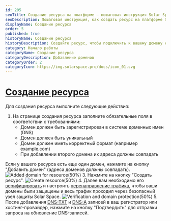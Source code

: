 ```yaml
---
id: 205
seoTitle: Создание ресурса на платформе — пошаговая инструкция Solar Space
seoDescription: Пошаговая инструкция, как создать ресурс на платформе Solar Space. Следуйте простым шагам и добавьте свой домен, который хотите поставить под защиту
displayName: Создание ресурса
order: 5
published: true
historyName: Создание ресурса
historyDescription: Создайте ресурс, чтобы подключить к вашему домену нужные сервисы
category: Начало работы
categoryName: Создание ресурса
categoryDescription: Добавление доменов
categoryOrder: 2
categoryIcon: https://img.solarspace.pro/docs/icon_01.svg
---
```


# [Создание ресурса](resource-creation)

Для создания ресурса выполните следующие действия:
1. На странице создания ресурса заполните обязательные поля в соответствии с требованиями:
   - Домен должен быть зарегистрирован в системе доменных имен (DNS)
   - Домен должен быть уникальный
   - Домен должен иметь корректный формат (например example.com)
   - При добавлении второго домена их адреса должны совпадать

Если у вашего ресурса есть еще один домен, нажмите на кнопку "Добавить домен" (адреса доменов должны совпадать).
![Added domain for resource(50%)](https://img.solarspace.pro/docs/added-domain-for-resource.jpg "Добавление второго домена")
3. Нажмите на кнопку "Создать ресурс".
![Create resource(50%)](https://img.solarspace.pro/docs/create-resource.jpg "Создание ресурса")
4. Далее вам необходимо его [верифицировать]([206]) и настроить [перенаправление трафика]([266]), чтобы ваши домены были защищены и весь трафик проходил через безопасный узел защиты Solar Space. 
![Verification and domain protection(50%)](https://img.solarspace.pro/docs/verification-and-domain-protection.jpg "Верификация и перенаправление трафика")
5. После добавления [DNS-TXT]([206]) и [DNS-A]([266]) записей в ваш регистратор или хостинг-провайдер, нажмите на кнопку "Подтвердить" для отправки запроса на обновление DNS-записей.